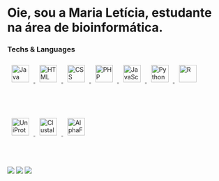 # Oie, sou a Maria Letícia, estudante na área de bioinformática.

<div>
  <h3>Techs & Languages</h3>
 <!-- Linguagens -->
  <a href="https://www.java.com" target="_blank">
    <img src="https://cdn.jsdelivr.net/gh/devicons/devicon/icons/java/java-original.svg" height="40" style="margin: 10px;" alt="Java"/>
  </a>
  <a href="https://developer.mozilla.org/en-US/docs/Web/HTML" target="_blank">
    <img src="https://cdn.jsdelivr.net/gh/devicons/devicon/icons/html5/html5-original.svg" height="40" style="margin: 10px;" alt="HTML"/>
  </a>
  <a href="https://developer.mozilla.org/en-US/docs/Web/CSS" target="_blank">
    <img src="https://cdn.jsdelivr.net/gh/devicons/devicon/icons/css3/css3-original.svg" height="40" style="margin: 10px;" alt="CSS"/>
  </a>
  <a href="https://www.php.net/" target="_blank">
    <img src="https://cdn.jsdelivr.net/gh/devicons/devicon/icons/php/php-original.svg" height="40" style="margin: 10px;" alt="PHP"/>
  </a>
  <a href="https://developer.mozilla.org/en-US/docs/Web/JavaScript" target="_blank">
    <img src="https://cdn.jsdelivr.net/gh/devicons/devicon/icons/javascript/javascript-original.svg" height="40" style="margin: 10px;" alt="JavaScript"/>
  </a>
  <a href="https://www.python.org/" target="_blank">
    <img src="https://cdn.jsdelivr.net/gh/devicons/devicon/icons/python/python-original.svg" height="40" style="margin: 10px;" alt="Python"/>
  </a>
  <a href="https://www.r-project.org/" target="_blank">
    <img src="https://cdn.jsdelivr.net/gh/devicons/devicon/icons/r/r-original.svg" height="40" style="margin: 10px;" alt="R"/>
  </a>

  <br><br>

  <!-- Bioinformática -->
  <a href="https://www.uniprot.org/" target="_blank">
    <img src="https://raw.githubusercontent.com/chatgpt-dev-resources/assets/main/uniprot.png" height="40" style="margin: 10px;" alt="UniProt"/>
  </a>
  <a href="https://www.ebi.ac.uk/Tools/msa/clustalo/" target="_blank">
    <img src="https://raw.githubusercontent.com/chatgpt-dev-resources/assets/main/clustalo.png" height="40" style="margin: 10px;" alt="Clustal Omega"/>
  </a>
  <a href="https://alphafold.ebi.ac.uk/" target="_blank">
    <img src="https://raw.githubusercontent.com/chatgpt-dev-resources/assets/main/alphafold.png" height="40" style="margin: 10px;" alt="AlphaFold"/>
  </a>
</div>

  <br><br>

<div> 
  <a href="https://instagram.com/mari_leticiacb" target="_blank"><img src="https://img.shields.io/badge/-Instagram-%23E4405F?style=for-the-badge&logo=instagram&logoColor=white" target="_blank"></a>
  <a href = "mailto:maria.leticia.byna@gmail.com"><img src="https://img.shields.io/badge/-Gmail-%23333?style=for-the-badge&logo=gmail&logoColor=white" target="_blank"></a>
  <a href="www.linkedin.com/in/marialeticiabina" target="_blank"><img src="https://img.shields.io/badge/-LinkedIn-%230077B5?style=for-the-badge&logo=linkedin&logoColor=white" target="_blank"></a> 
  
</div>


<!---
marileticiab/marileticiab is a ✨ special ✨ repository because its `README.md` (this file) appears on your GitHub profile.
You can click the Preview link to take a look at your changes.
--->
